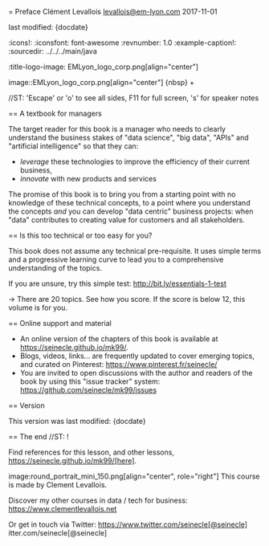 = Preface
Clément Levallois <levallois@em-lyon.com>
2017-11-01

last modified: {docdate}

:icons!:
:iconsfont:   font-awesome
:revnumber: 1.0
:example-caption!:
:sourcedir: ../../../main/java

:title-logo-image: EMLyon_logo_corp.png[align="center"]

image::EMLyon_logo_corp.png[align="center"]
{nbsp} +

//ST: 'Escape' or 'o' to see all sides, F11 for full screen, 's' for speaker notes


== A textbook for managers

The target reader for this book is a manager who needs to clearly understand the business stakes of "data science", "big data", "APIs" and "artificial intelligence" so that they can:

- *leverage* these technologies to improve the efficiency of their current business,
- *innovate* with new products and services

The promise of this book is to bring you from a starting point with no knowledge of these technical concepts, to a point where you understand the concepts *and* you can develop "data centric" business projects: when "data" contributes to creating value for customers and all stakeholders.


== Is this too technical or too easy for you?

This book does not assume any technical pre-requisite. It uses simple terms and a progressive learning curve to lead you to a comprehensive understanding of the topics.

If you are unsure, try this simple test: http://bit.ly/essentials-1-test

-> There are 20 topics. See how you score. If the score is below 12, this volume is for you.

== Online support and material

- An online version of the chapters of this book is available at https://seinecle.github.io/mk99/.
- Blogs, videos, links... are frequently updated to cover emerging topics, and curated on Pinterest: https://www.pinterest.fr/seinecle/
- You are invited to open discussions with the author and readers of the book by using this "issue tracker" system: https://github.com/seinecle/mk99/issues

== Version

This version was last modified: {docdate}





== The end
//ST: !

Find references for this lesson, and other lessons, https://seinecle.github.io/mk99/[here].

image:round_portrait_mini_150.png[align="center", role="right"]
This course is made by Clement Levallois.

Discover my other courses in data / tech for business: https://www.clementlevallois.net

Or get in touch via Twitter: https://www.twitter.com/seinecle[@seinecle]
itter.com/seinecle[@seinecle]
